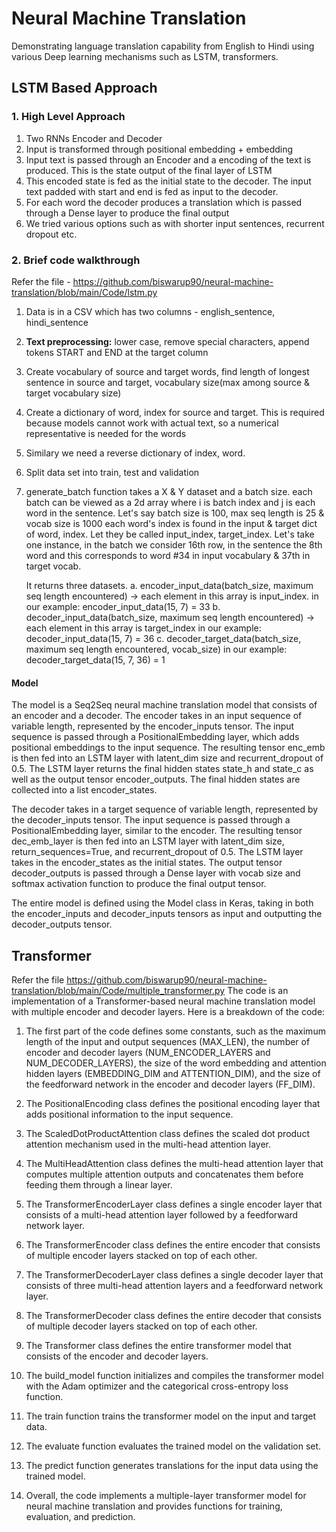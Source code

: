 # Neural Machine Translation
Demonstrating language translation capability from English to Hindi using various Deep learning mechanisms such as LSTM, transformers.

## LSTM Based Approach

### 1. High Level Approach
1. Two RNNs Encoder and Decoder
2. Input is transformed through positional embedding + embedding
3. Input text is passed through an Encoder and a encoding of the text is produced. This is the state output of the final layer of LSTM
4. This encoded state is fed as the initial state to the decoder. The input text padded with start and end  is fed as input to the decoder.
5. For each word the decoder produces a translation which is passed through a Dense layer to produce the final output
6. We tried various options such as with shorter input sentences, recurrent dropout etc.

### 2. Brief code walkthrough
Refer the file - https://github.com/biswarup90/neural-machine-translation/blob/main/Code/lstm.py
1. Data is in a CSV which has two columns - english_sentence, hindi_sentence
2. **Text preprocessing:** lower case, remove special characters, append tokens START and END at the target column
3. Create vocabulary of source and target words, find length of longest sentence in source and target, vocabulary size(max among source & target vocabulary size)
4. Create a dictionary of word, index for source and target. This is required because models cannot work with actual text, so a numerical representative is needed for the words
5. Similary we need a reverse dictionary of index, word.
6. Split data set into train, test and validation
7. generate_batch function takes a X & Y dataset and a batch size.
	each batch can be viewed as a 2d array where i is batch index and j is each word in the sentence.
	Let's say batch size is 100, max seq length is 25 & vocab size is 1000
	each word's index is found in the input & target dict of word, index. Let they be called input_index, target_index.
	Let's take one instance, in the batch we consider 16th row, in the sentence the 8th word and this corresponds to word #34 in input vocabulary & 37th in target vocab.

	It returns three datasets.
	a. encoder_input_data(batch_size, maximum seq length encountered) -> each element in this array is input_index.
		in our example: encoder_input_data(15, 7) = 33
	b. decoder_input_data(batch_size, maximum seq length encountered) -> each element in this array is target_index
		in our example: decoder_input_data(15, 7) = 36
	c. decoder_target_data(batch_size, maximum seq length encountered, vocab_size)
		in our example: decoder_target_data(15, 7, 36) = 1
#### Model
The model is a Seq2Seq neural machine translation model that consists of an encoder and a decoder. The encoder takes in an input sequence of variable length, represented by the encoder_inputs tensor. The input sequence is passed through a PositionalEmbedding layer, which adds positional embeddings to the input sequence. The resulting tensor enc_emb is then fed into an LSTM layer with latent_dim size and recurrent_dropout of 0.5. The LSTM layer returns the final hidden states state_h and state_c as well as the output tensor encoder_outputs. The final hidden states are collected into a list encoder_states.

The decoder takes in a target sequence of variable length, represented by the decoder_inputs tensor. The input sequence is passed through a PositionalEmbedding layer, similar to the encoder. The resulting tensor dec_emb_layer is then fed into an LSTM layer with latent_dim size, return_sequences=True, and recurrent_dropout of 0.5. The LSTM layer takes in the encoder_states as the initial states. The output tensor decoder_outputs is passed through a Dense layer with vocab size and softmax activation function to produce the final output tensor.

The entire model is defined using the Model class in Keras, taking in both the encoder_inputs and decoder_inputs tensors as input and outputting the decoder_outputs tensor.

## Transformer
Refer the file https://github.com/biswarup90/neural-machine-translation/blob/main/Code/multiple_transformer.py
The code is an implementation of a Transformer-based neural machine translation model with multiple encoder and decoder layers. Here is a breakdown of the code:

1. The first part of the code defines some constants, such as the maximum length of the input and output sequences (MAX_LEN), the number of encoder and decoder layers (NUM_ENCODER_LAYERS and NUM_DECODER_LAYERS), the size of the word embedding and attention hidden layers (EMBEDDING_DIM and ATTENTION_DIM), and the size of the feedforward network in the encoder and decoder layers (FF_DIM).

2. The PositionalEncoding class defines the positional encoding layer that adds positional information to the input sequence.

3. The ScaledDotProductAttention class defines the scaled dot product attention mechanism used in the multi-head attention layer.

4. The MultiHeadAttention class defines the multi-head attention layer that computes multiple attention outputs and concatenates them before feeding them through a linear layer.

5. The TransformerEncoderLayer class defines a single encoder layer that consists of a multi-head attention layer followed by a feedforward network layer.

6. The TransformerEncoder class defines the entire encoder that consists of multiple encoder layers stacked on top of each other.

7. The TransformerDecoderLayer class defines a single decoder layer that consists of three multi-head attention layers and a feedforward network layer.

8. The TransformerDecoder class defines the entire decoder that consists of multiple decoder layers stacked on top of each other.

9. The Transformer class defines the entire transformer model that consists of the encoder and decoder layers.

10. The build_model function initializes and compiles the transformer model with the Adam optimizer and the categorical cross-entropy loss function.

11. The train function trains the transformer model on the input and target data.

12. The evaluate function evaluates the trained model on the validation set.

13. The predict function generates translations for the input data using the trained model.

14. Overall, the code implements a multiple-layer transformer model for neural machine translation and provides functions for training, evaluation, and prediction.

